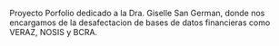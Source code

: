 Proyecto Porfolio dedicado a la Dra. Giselle San German, donde nos encargamos de la desafectacion de bases de datos financieras como VERAZ, NOSIS y BCRA. 
